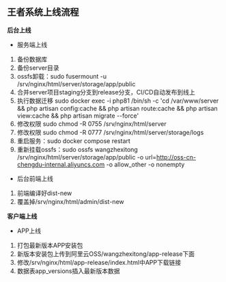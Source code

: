 ## 王者系统上线流程

**后台上线**

- 服务端上线

1. 备份数据库
2. 备份server目录
3. ossfs卸载：sudo fusermount -u /srv/nginx/html/server/storage/app/public
4. 合并server项目staging分支到release分支，CI/CD自动发布到线上
5. 执行数据迁移 sudo docker exec -i php81 /bin/sh -c 'cd /var/www/server && php artisan config:cache && php artisan route:cache && php artisan view:cache && php artisan migrate --force'
6. 修改权限 sudo chmod -R 0755 /srv/nginx/html/server
7. 修改权限 sudo chmod -R 0777 /srv/nginx/html/server/storage/logs
8. 重启服务：sudo docker compose restart
9. 重新挂载ossfs：sudo ossfs wangzhexitong /srv/nginx/html/server/storage/app/public -o url=http://oss-cn-chengdu-internal.aliyuncs.com -o allow_other -o nonempty

- 后台前端上线

1. 前端编译好dist-new
2. 覆盖掉/srv/nginx/html/admin/dist-new

**客户端上线**

- APP上线

1. 打包最新版本APP安装包
2. 新版本安装包上传到阿里云OSS/wangzhexitong/app-release下面
3. 修改/srv/nginx/html/app-release/index.html中APP下载链接
4. 数据表app_versions插入最新版本数据